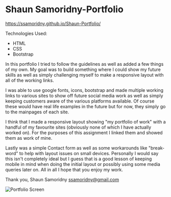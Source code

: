 # Shaun Samoridny-Portfolio

https://ssamoridny.github.io/Shaun-Portfolio/

Technologies Used:
- HTML
- CSS
- Bootstrap

In this portfolio I tried to follow the guidelines as well as added a few things of my own. My goal was to build something where I could show my future skills as well as simply challenging myself to make a responsive layout with all of the working links.

I was able to use google fonts, icons, bootstrap and made multiple working links to various sites to show off future social media work as well as simply keeping customers aware of the various platforms available. Of course these would have real life examples in the future but for now, they simply go to  the mainpages of each site. 

I think that I made a responsive layout showing "my portfolio of work" with a handful of my favourite sites (obviously none of which I have actually worked on). For the purposes of this assignment I linked them and showed them as work of mine. 

Lastly was a simple Contact form as well as some workarounds like "break-word" to help with layout issues on small devices. Personally I would say this isn't completely ideal but I guess that is a good lesson of keeping mobile in mind when doing the initial layout or possibly using some media queries later on. All in all I hope that you enjoy my work.

Thank you,
Shaun Samoridny
ssamoridny@gmail.com

![Portfolio Screen](https://user-images.githubusercontent.com/30538162/95389175-a9256a80-08b0-11eb-9f7f-fee19ef6ecd6.png)
